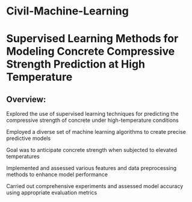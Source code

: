 # Civil-Machine-Learning
# Supervised Learning Methods for Modeling Concrete Compressive Strength Prediction at High Temperature

Overview:
---------
Explored the use of supervised learning techniques for predicting the compressive strength of concrete under high-temperature conditions

Employed a diverse set of machine learning algorithms to create precise predictive models

Goal was to anticipate concrete strength when subjected to elevated temperatures

Implemented and assessed various features and data preprocessing methods to enhance model performance

Carried out comprehensive experiments and assessed model accuracy using appropriate evaluation metrics
